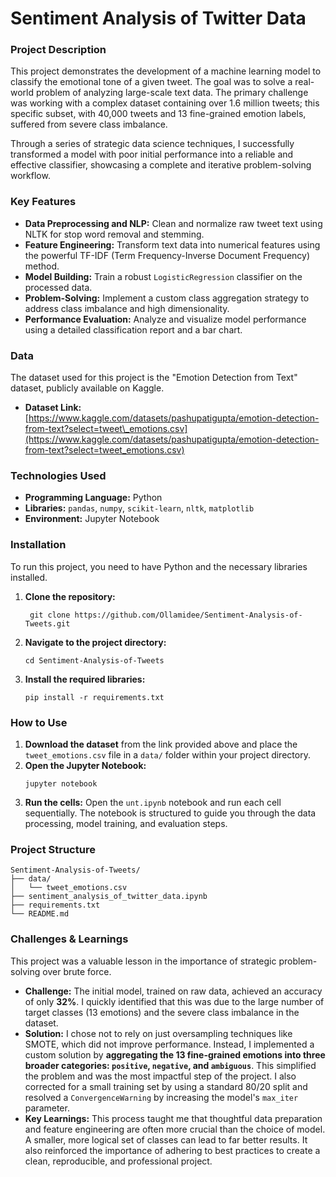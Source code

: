 # Sentiment Analysis of Twitter Data

### Project Description

This project demonstrates the development of a machine learning model to classify the emotional tone of a given tweet. The goal was to solve a real-world problem of analyzing large-scale text data. The primary challenge was working with a complex dataset containing over 1.6 million tweets; this specific subset, with 40,000 tweets and 13 fine-grained emotion labels, suffered from severe class imbalance.

Through a series of strategic data science techniques, I successfully transformed a model with poor initial performance into a reliable and effective classifier, showcasing a complete and iterative problem-solving workflow.

### Key Features

  * **Data Preprocessing and NLP:** Clean and normalize raw tweet text using NLTK for stop word removal and stemming.
  * **Feature Engineering:** Transform text data into numerical features using the powerful TF-IDF (Term Frequency-Inverse Document Frequency) method.
  * **Model Building:** Train a robust `LogisticRegression` classifier on the processed data.
  * **Problem-Solving:** Implement a custom class aggregation strategy to address class imbalance and high dimensionality.
  * **Performance Evaluation:** Analyze and visualize model performance using a detailed classification report and a bar chart.

### Data

The dataset used for this project is the "Emotion Detection from Text" dataset, publicly available on Kaggle.

  * **Dataset Link:** [https://www.kaggle.com/datasets/pashupatigupta/emotion-detection-from-text?select=tweet\_emotions.csv](https://www.kaggle.com/datasets/pashupatigupta/emotion-detection-from-text?select=tweet_emotions.csv)

### Technologies Used

  * **Programming Language:** Python
  * **Libraries:** `pandas`, `numpy`, `scikit-learn`, `nltk`, `matplotlib`
  * **Environment:** Jupyter Notebook

### Installation

To run this project, you need to have Python and the necessary libraries installed.

1.  **Clone the repository:**
    ```
     git clone https://github.com/Ollamidee/Sentiment-Analysis-of-Tweets.git
    ```
2.  **Navigate to the project directory:**
    ```
    cd Sentiment-Analysis-of-Tweets
    ```
3.  **Install the required libraries:**
    ```
    pip install -r requirements.txt
    ```


### How to Use

1.  **Download the dataset** from the link provided above and place the `tweet_emotions.csv` file in a `data/` folder within your project directory.
2.  **Open the Jupyter Notebook:**
    ```
    jupyter notebook
    ```
3.  **Run the cells:** Open the `unt.ipynb` notebook and run each cell sequentially. The notebook is structured to guide you through the data processing, model training, and evaluation steps.

### Project Structure

```
Sentiment-Analysis-of-Tweets/
├── data/
│   └── tweet_emotions.csv
├── sentiment_analysis_of_twitter_data.ipynb
├── requirements.txt
└── README.md
```

### Challenges & Learnings

This project was a valuable lesson in the importance of strategic problem-solving over brute force.

  * **Challenge:** The initial model, trained on raw data, achieved an accuracy of only **32%**. I quickly identified that this was due to the large number of target classes (13 emotions) and the severe class imbalance in the dataset.
  * **Solution:** I chose not to rely on just oversampling techniques like SMOTE, which did not improve performance. Instead, I implemented a custom solution by **aggregating the 13 fine-grained emotions into three broader categories: `positive`, `negative`, and `ambiguous`**. This simplified the problem and was the most impactful step of the project. I also corrected for a small training set by using a standard 80/20 split and resolved a `ConvergenceWarning` by increasing the model's `max_iter` parameter.
  * **Key Learnings:** This process taught me that thoughtful data preparation and feature engineering are often more crucial than the choice of model. A smaller, more logical set of classes can lead to far better results. It also reinforced the importance of adhering to best practices to create a clean, reproducible, and professional project.